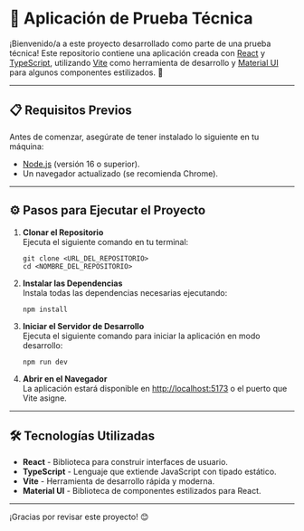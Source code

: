 # 🌟 Aplicación de Prueba Técnica

¡Bienvenido/a a este proyecto desarrollado como parte de una prueba técnica! Este repositorio contiene una aplicación creada con [React](https://reactjs.org/) y [TypeScript](https://www.typescriptlang.org/), utilizando [Vite](https://vitejs.dev/) como herramienta de desarrollo y [Material UI](https://mui.com/) para algunos componentes estilizados. 🚀

---

## 📋 Requisitos Previos

Antes de comenzar, asegúrate de tener instalado lo siguiente en tu máquina:

- [Node.js](https://nodejs.org/) (versión 16 o superior).
- Un navegador actualizado (se recomienda Chrome).

---

## ⚙️ Pasos para Ejecutar el Proyecto

1. **Clonar el Repositorio**  
   Ejecuta el siguiente comando en tu terminal:

   ```
   git clone <URL_DEL_REPOSITORIO>
   cd <NOMBRE_DEL_REPOSITORIO>
   ```

2. **Instalar las Dependencias**  
   Instala todas las dependencias necesarias ejecutando:

   ```
   npm install
   ```

3. **Iniciar el Servidor de Desarrollo**  
   Ejecuta el siguiente comando para iniciar la aplicación en modo desarrollo:

   ```
   npm run dev
   ```

4. **Abrir en el Navegador**  
   La aplicación estará disponible en [http://localhost:5173](http://localhost:5173) o el puerto que Vite asigne.

---

## 🛠️ Tecnologías Utilizadas

- **React** - Biblioteca para construir interfaces de usuario.
- **TypeScript** - Lenguaje que extiende JavaScript con tipado estático.
- **Vite** - Herramienta de desarrollo rápida y moderna.
- **Material UI** - Biblioteca de componentes estilizados para React.

---

¡Gracias por revisar este proyecto! 😊
